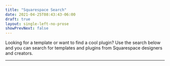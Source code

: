 ```yaml
---
title: "Squarespace Search"
date: 2021-04-25T08:43:43-06:00
draft: true
layout: single-left-no-prose 
showPrevNext: false
---
```

<p class="max-w-lg">
Looking for a template or want to find a cool plugin? Use the search below and you can search for templates and plugins from Squarespace designers and creators.
</p>

<hr class="mt-12"/>

<div class="algolia mt-12">
      <div id="searchbox" class="ais-SearchBox"></div>
      <div id="hits"></div>
      <div id="pagination"></div>
</div>

<script>
  window.addEventListener('DOMContentLoaded', e => {

  
  const search = instantsearch({
    indexName: "squarespace",
    searchClient: algoliasearch('VL58GALITD', '70620ddb35ad31191ca8a79b034ec4c4'),
    searchFunction(helper) {
      const container = document.querySelector('#hits');
      const pagination = document.querySelector('#pagination');
      //const productGrid = document.querySelector('.Main--products-list');
  
      container.style.display = helper.state.query === '' ? 'none' : '';
      pagination.style.display = helper.state.query === '' ? 'none' : '';
      //productGrid.style.display = helper.state.query === '' ? 'block' : 'none';
      console.log(helper)
      helper.search();
    }
  });
  
  
  search.addWidgets([
    instantsearch.widgets.searchBox({
      container: '#searchbox',
      placeholder: 'Search...',
      showReset: false,
      showSubmit: false,
      showLoadingIndicator: true,
      cssClasses: {
        root: 'mySearch',
        input: ['px-4','py-2','border-2','rounded','bg-gray-100','max-w-md','w-full','mx-auto','block'],
        loadingIndicator:['text-center'],
        loadingIcon: ['mx-auto','mt-4']
      }
  
    }),
    instantsearch.widgets.hits({
      container: '#hits',
      templates: {
        empty: '<p class="text-center">no results</p>',
        item: `
          <div class="algolia-item relative h-full flex flex-col">
          <figure class="hit-image block relative aspect-1-1 m-0">
          {{#items.0}}
            <img class="w-full h-full inset-0 absolute block object-cover object-top" src="{{items.0.assetUrl}}" alt="{{title}}" />
          {{/items.0}}
          {{^items.0}}
          <img class="w-full h-full inset-0 absolute block object-cover object-top" src="{{assetUrl}}" alt="{{title}}" />
          {{/items.0}}  
          </figure>
          
            <div class="mt-4 flex flex-col h-full">
              <span class="text-xs text-pink-400">{{author.displayName}}</span>
              <div class="hit-name font-bold">
                {{#helpers.highlight}}{ "attribute": "title" }{{/helpers.highlight}}
              </div>
              <div class="hit-price mt-auto pt-4 tracking-wider">
  
              {{#priceMoney}}
              {{#onSale}}
                <span class="regular-price onSale line-through">\${{priceMoney.value}}</span>
                <span class="sale-price">\${{salePriceMoney.value}}</span>
                {{/onSale}}
                {{^onSale}}
                {{#variants.0}}
                <span class="regular-price">\${{priceMoney.value}}</span>
                {{/variants.0}}
                {{^variants.0}}
                <span class="regular-price">\${{priceMoney.value}}</span>
              {{/variants.0}}
  
              {{/onSale}}
              {{/priceMoney}}
              {{^priceMoney}}
              <span class="regular-price free">Free</span>
              {{/priceMoney}}
                  
              </div>
            </div>
            <a class="absolute inset-0" href="{{url}}"></a>
          </div>
        `,
      },
      cssClasses: {
        root: ['myHits','mt-20'],
        list: ['grid','grid-cols-2','md:grid-cols-3','lg:grid-cols-4','gap-16'],
        item: ['transform','hover:scale-105','transition','duration-300','ease-out']
      }
    }),
    instantsearch.widgets.pagination({
      container: '#pagination',
      showFirst:false,
      showLast: false,
      cssClasses: {
        root: ['myPagination','mt-16'],
        list:['flex','justify-center','space-x-2'],
        link: ['px-3','py-2','block']
      }
    }),
  ]);
  
  search.start();
  console.log('search start');
  
  });

  </script>